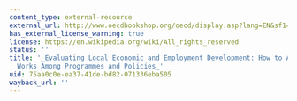 ```yaml
---
content_type: external-resource
external_url: http://www.oecdbookshop.org/oecd/display.asp?lang=EN&sf1=identifiers&st1=842004031p1
has_external_license_warning: true
license: https://en.wikipedia.org/wiki/All_rights_reserved
status: ''
title: '_Evaluating Local Economic and Employment Development: How to Assess What
  Works Among Programmes and Policies_'
uid: 75aa0c0e-ea37-41de-bd82-071336eba505
wayback_url: ''
---
```

